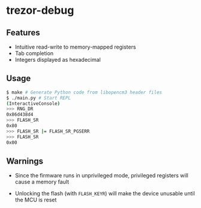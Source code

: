 # trezor-debug

## Features

 * Intuitive read-write to memory-mapped registers
 * Tab completion
 * Integers displayed as hexadecimal

## Usage

```bash
$ make # Generate Python code from libopencm3 header files
$ ./main.py # Start REPL
(InteractiveConsole)
>>> RNG_DR
0x86d438d4
>>> FLASH_SR
0x80
>>> FLASH_SR |= FLASH_SR_PGSERR
>>> FLASH_SR
0x00
```

## Warnings

 * Since the firmware runs in unprivileged mode, privileged registers will
   cause a memory fault

 * Unlocking the flash (with `FLASH_KEYR`) will make the device unusable until
   the MCU is reset
